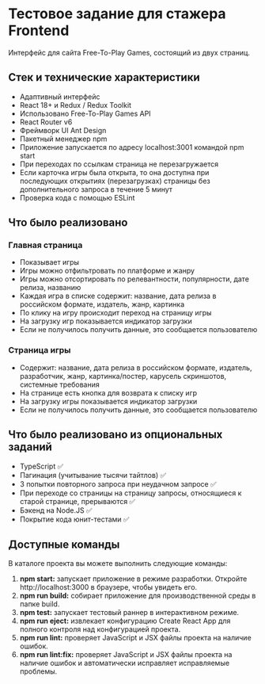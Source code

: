 # Тестовое задание для стажера Frontend

Интерфейс для сайта Free-To-Play Games, состоящий из двух страниц.

## Стек и технические характеристики
- Адаптивный интерфейс
- React 18+ и Redux / Redux Toolkit
- Использовано Free-To-Play Games API
- React Router v6
- Фреймворк UI Ant Design
- Пакетный менеджер npm
- Приложение запускается по адресу localhost:3001 командой npm start
- При переходах по ссылкам страница не перезагружается
- Если карточка игры была открыта, то она доступна при последующих открытиях (перезагрузках) страницы без дополнительного запроса в течение 5 минут
- Проверка кода с помощью ESLint

## Что было реализовано

### Главная страница

- Показывает игры
- Игры можно отфильтровать по платформе и жанру
- Игры можно отсортировать по релевантности, популярности, дате релиза, названию
- Каждая игра в списке содержит: название, дата релиза в российском формате, издатель, жанр, картинка
- По клику на игру происходит переход на страницу игры
- На загрузку игр показывается индикатор загрузки
- Если не получилось получить данные, это сообщается пользователю

### Страница игры

- Содержит: название, дата релиза в российском формате, издатель, разработчик, жанр, картинка/постер, карусель скриншотов, системные требования
- На странице есть кнопка для возврата к списку игр
- На загрузку игры показывается индикатор загрузки
- Если не получилось получить данные, это сообщается пользователю

## Что было реализовано из опциональных заданий
- TypeScript ✅
- Пагинация (учитывание тысячи тайтлов) ✅
- 3 попытки повторного запроса при неудачном запросе ✅
- При переходе со страницы на страницу запросы, относящиеся к старой странице, прерываются ✅
- Бэкенд на Node.JS ✅
- Покрытие кода юнит-тестами ✅

## Доступные команды
В каталоге проекта вы можете выполнить следующие команды:

1. **npm start:** запускает приложение в режиме разработки. Откройте http://localhost:3000 в браузере, чтобы увидеть его.
2. **npm run build:** собирает приложение для производственной среды в папке build.
3. **npm test:** запускает тестовый раннер в интерактивном режиме.
4. **npm run eject:** извлекает конфигурацию Create React App для полного контроля над конфигурацией проекта.
5. **npm run lint:** проверяет JavaScript и JSX файлы проекта на наличие ошибок.
6. **npm run lint:fix:** проверяет JavaScript и JSX файлы проекта на наличие ошибок и автоматически исправляет исправляемые проблемы.
